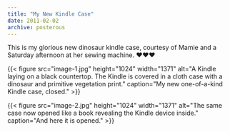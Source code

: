 ```yaml
---
title: "My New Kindle Case"
date: 2011-02-02
archive: posterous
---
```


This is my glorious new dinosaur kindle case, courtesy of Mamie and a Saturday afternoon at her sewing machine. :heart::heart::heart:

{{< figure 
	src="image-1.jpg" 
	height="1024" 
	width="1371" 
	alt="A Kindle laying on a black countertop. The Kindle is covered in a cloth case with a dinosaur and primitive vegetation print." 
	caption="My new one-of-a-kind Kindle case, closed." >}}
	
	
{{< figure 
	src="image-2.jpg" 
	height="1024" 
	width="1371" 
	alt="The same case now opened like a book revealing the Kindle device inside." 
	caption="And here it is opened." >}}
